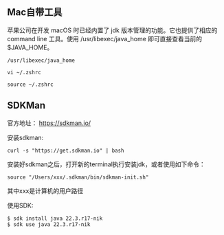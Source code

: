 
## Mac自带工具

苹果公司在开发 macOS 时已经内置了 jdk 版本管理的功能。它也提供了相应的 command line 工具。使用 /usr/libexec/java_home 即可直接查看当前的 $JAVA_HOME。

```shell
/usr/libexec/java_home

vi ~/.zshrc

source ~/.zshrc
```



## SDKMan
官方地址：
https://sdkman.io/

安装sdkman:

```shell
curl -s "https://get.sdkman.io" | bash
```

安装好sdkman之后，打开新的terminal执行安装jdk，或者使用如下命令：

```shell
source "/Users/xxx/.sdkman/bin/sdkman-init.sh"
```
其中xxx是计算机的用户路径



使用SDK:

```shell
$ sdk install java 22.3.r17-nik
$ sdk use java 22.3.r17-nik
```